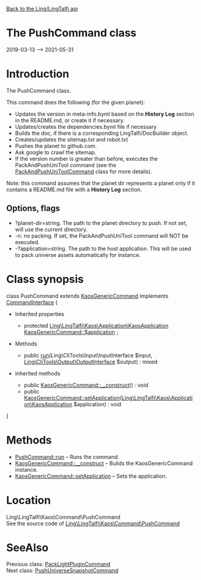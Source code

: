 [Back to the Ling/LingTalfi api](https://github.com/lingtalfi/LingTalfi/blob/master/doc/api/Ling/LingTalfi.md)



The PushCommand class
================
2019-03-13 --> 2021-05-31






Introduction
============

The PushCommand class.

This command does the following (for the given planet):


- Updates the version in meta-info.byml based on the **History Log** section in the README.md, or create it if necessary.
- Updates/creates the dependencies.byml file if necessary
- Builds the doc, if there is a corresponding LingTalfi/DocBuilder object.
- Creates/updates the sitemap.txt and robot.txt
- Pushes the planet to github.com.
- Ask google to crawl the sitemap.
- If the version number is greater than before, executes the PackAndPushUniTool command (see the [PackAndPushUniToolCommand](https://github.com/lingtalfi/LingTalfi/blob/master/doc/api/Ling/LingTalfi/Kaos/Command/PackAndPushUniToolCommand.md) class for more details).


Note: this command assumes that the planet dir represents a planet only if it contains a README.md file with a **History Log** section.


Options, flags
----------------

- ?planet-dir=string. The path to the planet directory to push. If not set, will use the current directory.
- -n: no packing. If set, the PackAndPushUniTool command will NOT be executed.
- -?application=string. The path to the host application. This will be used to pack universe assets automatically for instance.



Class synopsis
==============


class <span class="pl-k">PushCommand</span> extends [KaosGenericCommand](https://github.com/lingtalfi/LingTalfi/blob/master/doc/api/Ling/LingTalfi/Kaos/Command/KaosGenericCommand.md) implements [CommandInterface](https://github.com/lingtalfi/CliTools/blob/master/doc/api/Ling/CliTools/Command/CommandInterface.md) {

- Inherited properties
    - protected [Ling\LingTalfi\Kaos\Application\KaosApplication](https://github.com/lingtalfi/LingTalfi/blob/master/doc/api/Ling/LingTalfi/Kaos/Application/KaosApplication.md) [KaosGenericCommand::$application](#property-application) ;

- Methods
    - public [run](https://github.com/lingtalfi/LingTalfi/blob/master/doc/api/Ling/LingTalfi/Kaos/Command/PushCommand/run.md)(Ling\CliTools\Input\InputInterface $input, [Ling\CliTools\Output\OutputInterface](https://github.com/lingtalfi/CliTools/blob/master/doc/api/Ling/CliTools/Output/OutputInterface.md) $output) : mixed

- Inherited methods
    - public [KaosGenericCommand::__construct](https://github.com/lingtalfi/LingTalfi/blob/master/doc/api/Ling/LingTalfi/Kaos/Command/KaosGenericCommand/__construct.md)() : void
    - public [KaosGenericCommand::setApplication](https://github.com/lingtalfi/LingTalfi/blob/master/doc/api/Ling/LingTalfi/Kaos/Command/KaosGenericCommand/setApplication.md)([Ling\LingTalfi\Kaos\Application\KaosApplication](https://github.com/lingtalfi/LingTalfi/blob/master/doc/api/Ling/LingTalfi/Kaos/Application/KaosApplication.md) $application) : void

}






Methods
==============

- [PushCommand::run](https://github.com/lingtalfi/LingTalfi/blob/master/doc/api/Ling/LingTalfi/Kaos/Command/PushCommand/run.md) &ndash; Runs the command.
- [KaosGenericCommand::__construct](https://github.com/lingtalfi/LingTalfi/blob/master/doc/api/Ling/LingTalfi/Kaos/Command/KaosGenericCommand/__construct.md) &ndash; Builds the KaosGenericCommand instance.
- [KaosGenericCommand::setApplication](https://github.com/lingtalfi/LingTalfi/blob/master/doc/api/Ling/LingTalfi/Kaos/Command/KaosGenericCommand/setApplication.md) &ndash; Sets the application.





Location
=============
Ling\LingTalfi\Kaos\Command\PushCommand<br>
See the source code of [Ling\LingTalfi\Kaos\Command\PushCommand](https://github.com/lingtalfi/LingTalfi/blob/master/Kaos/Command/PushCommand.php)



SeeAlso
==============
Previous class: [PackLightPluginCommand](https://github.com/lingtalfi/LingTalfi/blob/master/doc/api/Ling/LingTalfi/Kaos/Command/PackLightPluginCommand.md)<br>Next class: [PushUniverseSnapshotCommand](https://github.com/lingtalfi/LingTalfi/blob/master/doc/api/Ling/LingTalfi/Kaos/Command/PushUniverseSnapshotCommand.md)<br>
